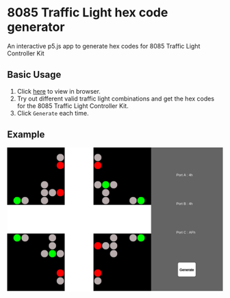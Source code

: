 # 8085 Traffic Light hex code generator
An interactive p5.js app to generate hex codes for 8085 Traffic Light Controller Kit

## Basic Usage
1. Click [here](https://pranabendra.github.io/8085-traffic-light/)  to view in browser.
2. Try out different valid traffic light combinations and get the hex codes for the 8085 Traffic Light Controller Kit.
3. Click `Generate` each time.

## Example
![Example](https://raw.githubusercontent.com/pranabendra/8085-traffic-light/master/examples/browser/Screenshot%20from%202020-05-22%2023-08-04.png)


